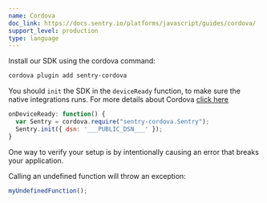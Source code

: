 ```yaml
---
name: Cordova
doc_link: https://docs.sentry.io/platforms/javascript/guides/cordova/
support_level: production
type: language
---
```


Install our SDK using the cordova command:

```bash
cordova plugin add sentry-cordova
```

You should `init` the SDK in the `deviceReady` function, to make sure the native integrations runs. For more details about Cordova [click here](/platforms/javascript/guides/cordova/)

```javascript
onDeviceReady: function() {
  var Sentry = cordova.require("sentry-cordova.Sentry");
  Sentry.init({ dsn: '___PUBLIC_DSN___' });
}
```

One way to verify your setup is by intentionally causing an error that breaks your application.

Calling an undefined function will throw an exception:

```js
myUndefinedFunction();
```
